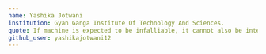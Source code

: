 ```yaml
---
name: Yashika Jotwani
institution: Gyan Ganga Institute Of Technology And Sciences.
quote: If machine is expected to be infalliable, it cannot also be intelligent.
github_user: yashikajotwani12
---
```

